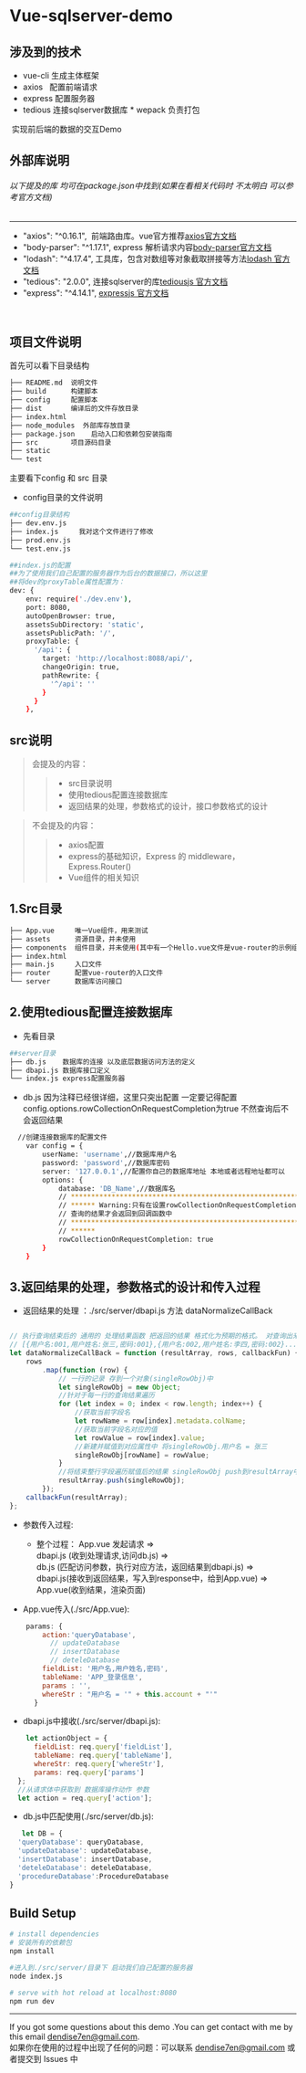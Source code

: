 Vue-sqlserver-demo
===



涉及到的技术
---
 * vue-cli 生成主体框架
 * axios   配置前端请求  
 * express 配置服务器  
 * tedious 连接sqlserver数据库 
 * wepack  负责打包
  
  实现前后端的数据的交互Demo



外部库说明
---
###### 以下提及的库 均可在package.json中找到(如果在看相关代码时 不太明白 可以参考官方文档)

---
* "axios": "^0.16.1",  前端路由库。vue官方推荐[axios官方文档](https://github.com/mzabriskie/axios/blob/master/README.md)<br />
* "body-parser": "^1.17.1",  express 解析请求内容[body-parser官方文档](https://github.com/expressjs/body-parser)<br />
* "lodash": "^4.17.4",  工具库，包含对数组等对象截取拼接等方法[lodash 官方文档](https://lodash.com/docs/4.17.4)<br />
* "tedious": "2.0.0",   连接sqlserver的库[tediousjs 官方文档](http://tediousjs.github.io/tedious/api-connection.html)<br />
* "express": "^4.14.1",  [expressjs 官方文档](http://expressjs.com/) <br />


<br />

项目文件说明
---

首先可以看下目录结构
``` bash
├── README.md  说明文件
├── build      构建脚本 
├── config     配置脚本
├── dist       编译后的文件存放目录
├── index.html
├── node_modules  外部库存放目录
├── package.json    启动入口和依赖包安装指南
├── src        项目源码目录
├── static
└── test
```

主要看下config 和 src 目录

* config目录的文件说明

```bash
##config目录结构
├── dev.env.js
├── index.js     我对这个文件进行了修改
├── prod.env.js
└── test.env.js

##index.js的配置
##为了使用我们自己配置的服务器作为后台的数据接口，所以这里
##将dev的proxyTable属性配置为：
dev: {
    env: require('./dev.env'),
    port: 8080,
    autoOpenBrowser: true,
    assetsSubDirectory: 'static',
    assetsPublicPath: '/',
    proxyTable: {
      '/api': {
        target: 'http://localhost:8088/api/',
        changeOrigin: true,
        pathRewrite: {
          '^/api': ''
        }
      }
    },

```

## src说明

>会提及的内容：
>>* src目录说明
>>* 使用tedious配置连接数据库
>>* 返回结果的处理，参数格式的设计，接口参数格式的设计

>不会提及的内容：
>>* axios配置
>>* express的基础知识，Express 的 middleware，Express.Router() 
>>* Vue组件的相关知识


1.Src目录
---

```bash
├── App.vue     唯一Vue组件，用来测试
├── assets      资源目录，并未使用
├── components  组件目录，并未使用(其中有一个Hello.vue文件是vue-router的示例组件)
├── index.html
├── main.js     入口文件
├── router      配置vue-router的入口文件
└── server      数据库访问接口

```


2.使用tedious配置连接数据库
---

* 先看目录

```bash
##server目录
├── db.js    数据库的连接 以及底层数据访问方法的定义
├── dbapi.js 数据库接口定义
└── index.js express配置服务器
```

* db.js 因为注释已经很详细，这里只突出配置
一定要记得配置config.options.rowCollectionOnRequestCompletion为true
不然查询后不会返回结果

```bash
  //创建连接数据库的配置文件
    var config = {
        userName: 'username',//数据库用户名
        password: 'password',//数据库密码
        server: '127.0.0.1',//配置你自己的数据库地址 本地或者远程地址都可以
        options: {
            database: 'DB_Name',//数据库名
            // *****************************************************************************
            // ****** Warning:只有在设置rowCollectionOnRequestCompletion : true之后
            // 查询的结果才会返回到回调函数中
            // *****************************************************************************
            // ******
            rowCollectionOnRequestCompletion: true
        }
    }
```



3.返回结果的处理，参数格式的设计和传入过程
---


* 返回结果的处理 ：./src/server/dbapi.js 方法 dataNormalizeCallBack

```javascript

// 执行查询结束后的 通用的 处理结果函数 把返回的结果 格式化为预期的格式。 对查询出来的结果进行整理 预期的格式:
// [{用户名:001,用户姓名:张三,密码:001},{用户名:002,用户姓名:李四,密码:002}...]
let dataNormalizeCallBack = function (resultArray, rows, callbackFun) {
    rows
        .map(function (row) {
            // 一行的记录 存到一个对象(singleRowObj)中
            let singleRowObj = new Object;
            //针对于每一行的查询结果遍历
            for (let index = 0; index < row.length; index++) {
                //获取当前字段名
                let rowName = row[index].metadata.colName;
                //获取当前字段名对应的值
                let rowValue = row[index].value;
                //新建并赋值到对应属性中 将singleRowObj.用户名 = 张三
                singleRowObj[rowName] = rowValue;
            }
            //将结束整行字段遍历赋值后的结果 singleRowObj push到resultArray中
            resultArray.push(singleRowObj);
        });
    callbackFun(resultArray);
};

```

* 参数传入过程:
  *  整个过程：
App.vue 发起请求  =>  
dbapi.js (收到处理请求,访问db.js)   =>  
db.js (匹配访问参数，执行对应方法，返回结果到dbapi.js)   =>   
dbapi.js(接收到返回结果，写入到response中，给到App.vue)  => 
App.vue(收到结果，渲染页面) 

 * App.vue传入(./src/App.vue):
  ```javascript
      params: {
          action:'queryDatabase',
            // updateDatabase
            // insertDatabase
            // deteleDatabase
          fieldList: '用户名,用户姓名,密码',
          tableName: 'APP_登录信息',
          params : '',
          whereStr : "用户名 = '" + this.account + "'"
        }
  ```
 * dbapi.js中接收(./src/server/dbapi.js):
  ```javascript
      let actionObject = {
        fieldList: req.query['fieldList'],
        tableName: req.query['tableName'],
        whereStr: req.query['whereStr'],
        params: req.query['params']
    };
    //从请求体中获取到 数据库操作动作 参数
    let action = req.query['action'];
  ```
 * db.js中匹配使用(./src/server/db.js):
  ```javascript
     let DB = {
    'queryDatabase': queryDatabase,
    'updateDatabase': updateDatabase,
    'insertDatabase': insertDatabase,
    'deteleDatabase': deteleDatabase,
    'procedureDatabase':ProcedureDatabase
}
  ```




Build Setup
---

``` bash
# install dependencies
# 安装所有的依赖包
npm install

#进入到./src/server/目录下 启动我们自己配置的服务器
node index.js

# serve with hot reload at localhost:8080
npm run dev

```

---

If you got some questions about this demo .You can get contact with me by this email dendise7en@gmail.com.<br />
如果你在使用的过程中出现了任何的问题：可以联系 dendise7en@gmail.com 或者提交到 Issues 中
